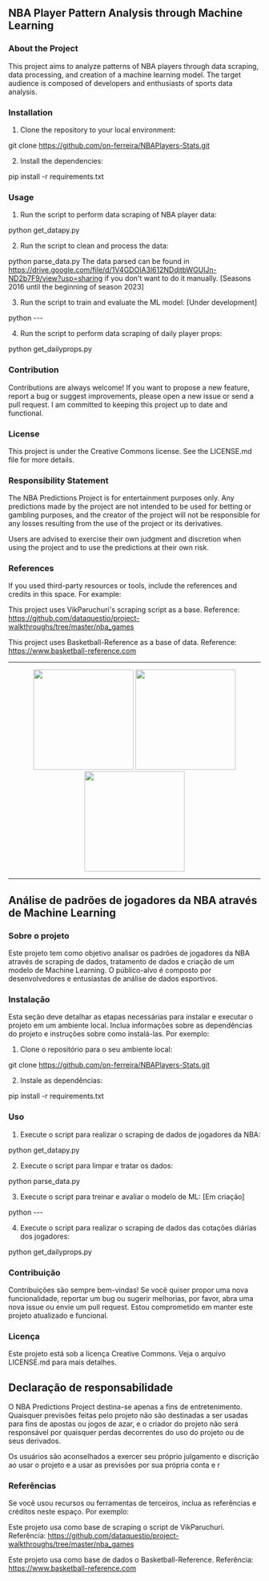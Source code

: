 ## **NBA Player Pattern Analysis through Machine Learning**

### About the Project
This project aims to analyze patterns of NBA players through data scraping, data processing, and creation of a machine learning model. The target audience is composed of developers and enthusiasts of sports data analysis.

### Installation

1. Clone the repository to your local environment:

git clone https://github.com/on-ferreira/NBAPlayers-Stats.git

2. Install the dependencies:

pip install -r requirements.txt

### Usage

1. Run the script to perform data scraping of NBA player data:

python get_datapy.py

2. Run the script to clean and process the data:

python parse_data.py
The data parsed can be found in https://drive.google.com/file/d/1V4GDOIA3l612NDdjtbWGUlJn-ND2b7F9/view?usp=sharing if you don't want to do it manually. [Seasons 2016 until the beginning of season 2023]

3. Run the script to train and evaluate the ML model: [Under development]

python ---

4. Run the script to perform data scraping of daily player props:

python get_dailyprops.py

### Contribution
Contributions are always welcome! If you want to propose a new feature, report a bug or suggest improvements, please open a new issue or send a pull request. I am committed to keeping this project up to date and functional.

### License
This project is under the Creative Commons license. See the LICENSE.md file for more details.

### Responsibility Statement
The NBA Predictions Project is for entertainment purposes only. Any predictions made by the project are not intended to be used for betting or gambling purposes, and the creator of the project will not be responsible for any losses resulting from the use of the project or its derivatives.

Users are advised to exercise their own judgment and discretion when using the project and to use the predictions at their own risk.

### References

If you used third-party resources or tools, include the references and credits in this space. For example:

This project uses VikParuchuri's scraping script as a base. Reference: https://github.com/dataquestio/project-walkthroughs/tree/master/nba_games

This project uses Basketball-Reference as a base of data. Reference: https://www.basketball-reference.com



---
<p align="center">
  <img src="https://www.gov.br/planalto/pt-br/conheca-a-presidencia/acervo/simbolos-nacionais/bandeira/bandeiragrande.jpg" width="200" />
  <img src="https://www.gov.br/planalto/pt-br/conheca-a-presidencia/acervo/simbolos-nacionais/bandeira/bandeiragrande.jpg" width="200" /> 
  <img src="https://www.gov.br/planalto/pt-br/conheca-a-presidencia/acervo/simbolos-nacionais/bandeira/bandeiragrande.jpg" width="200" />
</p>

---


## **Análise de padrões de jogadores da NBA através de Machine Learning**

### Sobre o projeto
Este projeto tem como objetivo analisar os padrões de jogadores da NBA através de scraping de dados, tratamento de dados e criação de um modelo de Machine Learning. O público-alvo é composto por desenvolvedores e entusiastas de análise de dados esportivos.

### Instalação
Esta seção deve detalhar as etapas necessárias para instalar e executar o projeto em um ambiente local. Inclua informações sobre as dependências do projeto e instruções sobre como instalá-las. Por exemplo:

1. Clone o repositório para o seu ambiente local: 

git clone https://github.com/on-ferreira/NBAPlayers-Stats.git

2. Instale as dependências: 

pip install -r requirements.txt


### Uso

1. Execute o script para realizar o scraping de dados de jogadores da NBA:

python get_datapy.py

2. Execute o script para limpar e tratar os dados:

python parse_data.py

3. Execute o script para treinar e avaliar o modelo de ML: [Em criação]

python ---

4. Execute o script para realizar o scraping de dados das cotações diárias dos jogadores:

python get_dailyprops.py

### Contribuição

Contribuições são sempre bem-vindas! Se você quiser propor uma nova funcionalidade, reportar um bug ou sugerir melhorias, por favor, abra uma nova issue ou envie um pull request. Estou comprometido em manter este projeto atualizado e funcional.

### Licença

Este projeto está sob a licença Creative Commons. Veja o arquivo LICENSE.md para mais detalhes.

## Declaração de responsabilidade

O NBA Predictions Project destina-se apenas a fins de entretenimento. Quaisquer previsões feitas pelo projeto não são destinadas a ser usadas para fins de apostas ou jogos de azar, e o criador do projeto não será responsável por quaisquer perdas decorrentes do uso do projeto ou de seus derivados.

Os usuários são aconselhados a exercer seu próprio julgamento e discrição ao usar o projeto e a usar as previsões por sua própria conta e r

### Referências
Se você usou recursos ou ferramentas de terceiros, inclua as referências e créditos neste espaço. Por exemplo:

Este projeto usa como base de scraping o script de VikParuchuri. Referência: https://github.com/dataquestio/project-walkthroughs/tree/master/nba_games

Este projeto usa como base de dados o Basketball-Reference. Referência: https://www.basketball-reference.com
